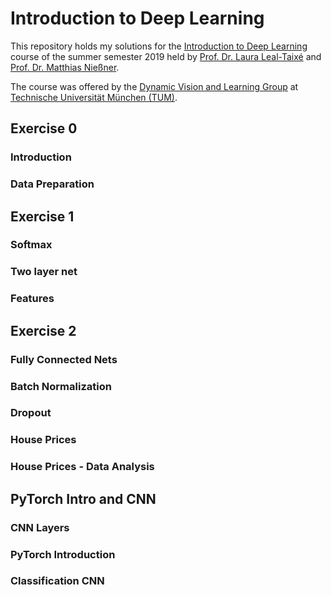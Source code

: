 # Introduction to Deep Learning

This repository holds my solutions for the [Introduction to Deep Learning](https://dvl.in.tum.de/teaching/i2dl-ss19/) course of the summer semester 2019 held by [Prof. Dr. Laura Leal-Taixé](https://dvl.in.tum.de/team/lealtaixe/) and [Prof. Dr. Matthias Nießner](http://www.niessnerlab.org/members/matthias_niessner/profile.html).

The course was offered by the [Dynamic Vision and Learning Group](https://dvl.in.tum.de/) at [Technische Universität München (TUM)](https://www.tum.de/).

## Exercise 0

### Introduction

### Data Preparation

## Exercise 1

### Softmax

### Two layer net

### Features

## Exercise 2

### Fully Connected Nets

### Batch Normalization

### Dropout

### House Prices

### House Prices - Data Analysis

## PyTorch Intro and CNN

### CNN Layers

### PyTorch Introduction

### Classification CNN

